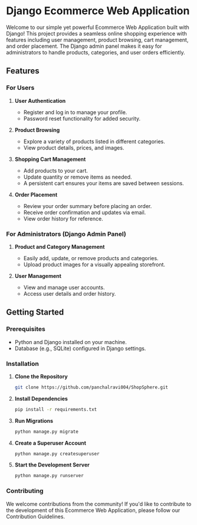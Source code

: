 # Django Ecommerce Web Application

Welcome to our simple yet powerful Ecommerce Web Application built with Django! This project provides a seamless online shopping experience with features including user management, product browsing, cart management, and order placement. The Django admin panel makes it easy for administrators to handle products, categories, and user orders efficiently.

## Features

### For Users

1. **User Authentication**
   - Register and log in to manage your profile.
   - Password reset functionality for added security.

2. **Product Browsing**
   - Explore a variety of products listed in different categories.
   - View product details, prices, and images.

3. **Shopping Cart Management**
   - Add products to your cart.
   - Update quantity or remove items as needed.
   - A persistent cart ensures your items are saved between sessions.

4. **Order Placement**
   - Review your order summary before placing an order.
   - Receive order confirmation and updates via email.
   - View order history for reference.

### For Administrators (Django Admin Panel)

1. **Product and Category Management**
   - Easily add, update, or remove products and categories.
   - Upload product images for a visually appealing storefront.

2. **User Management**
   - View and manage user accounts.
   - Access user details and order history.

## Getting Started

### Prerequisites

- Python and Django installed on your machine.
- Database (e.g., SQLite) configured in Django settings.

### Installation

1. **Clone the Repository**

   ```bash
   git clone https://github.com/panchalravi004/ShopSphere.git
2. **Install Dependencies**
   ```bash
   pip install -r requirements.txt
3. **Run Migrations**
   ```bash
   python manage.py migrate
4. **Create a Superuser Account**
   ```bash
   python manage.py createsuperuser
5. **Start the Development Server**
   ```bash
   python manage.py runserver
### Contributing
We welcome contributions from the community! If you'd like to contribute to the development of this Ecommerce Web Application, please follow our Contribution Guidelines.
